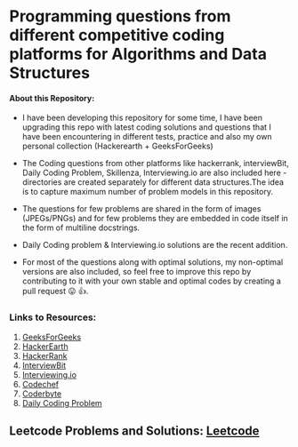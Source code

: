 Programming questions from different competitive coding platforms for Algorithms and Data Structures  
===========================================  
  
#### About this Repository:
+ I have been developing this repository for some time, I have been upgrading this repo with latest coding solutions and questions that I have been encountering in different tests, practice and also my own personal collection (Hackerearth + GeeksForGeeks)  
  
+ The Coding questions from other platforms like hackerrank, interviewBit, Daily Coding Problem, Skillenza, Interviewing.io are also included here - directories are created separately for different data structures.The idea is to capture maximum number of problem models in this repository.  
  
+ The questions for few problems are shared in the form of images (JPEGs/PNGs) and for few problems they are embedded in code itself in the form of multiline docstrings.  

+ Daily Coding problem & Interviewing.io solutions are the recent addition.  

+ For most of the questions along with optimal solutions, my non-optimal versions are also included, so feel free to improve this repo by contributing to it with your own stable and optimal codes by creating a pull request 😛 👍.  



### Links to Resources:
1. [GeeksForGeeks](https://practice.geeksforgeeks.org/)
2. [HackerEarth](https://www.hackerearth.com/challenges/)
3. [HackerRank](https://www.hackerrank.com/interview/interview-preparation-kit)
4. [InterviewBit](https://www.interviewbit.com/practice/)
5. [Interviewing.io](https://interviewing.io/)
6. [Codechef](https://www.codechef.com/problems/school)
7. [Coderbyte](https://coderbyte.com/challenges)
8. [Daily Coding Problem](https://www.dailycodingproblem.com/)

## Leetcode Problems and Solutions: [Leetcode](LeetCode)
